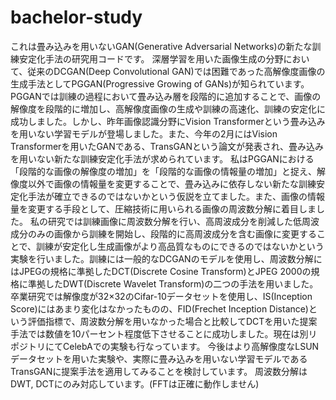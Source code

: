 # bachelor-study
これは畳み込みを用いないGAN(Generative Adversarial Networks)の新たな訓練安定化手法の研究用コードです。
深層学習を用いた画像生成の分野において、従来のDCGAN(Deep Convolutional GAN)では困難であった高解像度画像の生成手法としてPGGAN(Progressive Growing of GANs)が知られています。PGGANでは訓練の過程において畳み込み層を段階的に追加することで、画像の解像度を段階的に増加し、高解像度画像の生成や訓練の高速化、訓練の安定化に成功しました。しかし、昨年画像認識分野にVision Transformerという畳み込みを用いない学習モデルが登場しました。また、今年の2月にはVision Transformerを用いたGANである、TransGANという論文が発表され、畳み込みを用いない新たな訓練安定化手法が求められています。
私はPGGANにおける「段階的な画像の解像度の増加」を「段階的な画像の情報量の増加」と捉え、解像度以外で画像の情報量を変更することで、畳み込みに依存しない新たな訓練安定化手法が確立できるのではないかという仮説を立てました。また、画像の情報量を変更する手段として、圧縮技術に用いられる画像の周波数分解に着目しました。
私の研究では訓練画像に周波数分解を行い、高周波成分を削減した低周波成分のみの画像から訓練を開始し、段階的に高周波成分を含む画像に変更することで、訓練が安定化し生成画像がより高品質なものにできるのではないかという実験を行いました。訓練には一般的なDCGANのモデルを使用し、周波数分解にはJPEGの規格に準拠したDCT(Discrete Cosine Transform)とJPEG 2000の規格に準拠したDWT(Discrete Wavelet Transform)の二つの手法を用いました。卒業研究では解像度が32×32のCifar-10データセットを使用し、IS(Inception Score)にはあまり変化はなかったものの、FID(Frechet Inception Distance)という評価指標で、周波数分解を用いなかった場合と比較してDCTを用いた提案手法では数値を10パーセント程度低下させることに成功しました。現在は別リポジトリにてCelebAでの実験も行なっています。
今後はより高解像度なLSUNデータセットを用いた実験や、実際に畳み込みを用いない学習モデルであるTransGANに提案手法を適用してみることを検討しています。
周波数分解はDWT, DCTにのみ対応しています。(FFTは正確に動作しません)
